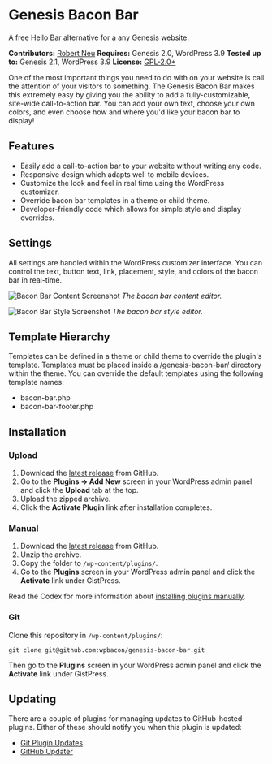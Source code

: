 # Genesis Bacon Bar

A free Hello Bar alternative for a any Genesis website.

__Contributors:__ [Robert Neu](https://github.com/wpbacon)
__Requires:__ Genesis 2.0, WordPress 3.9
__Tested up to:__ Genesis 2.1, WordPress 3.9
__License:__ [GPL-2.0+](http://www.gnu.org/licenses/gpl-2.0.html)

One of the most important things you need to do with on your website is call the attention of your visitors to something. The Genesis Bacon Bar makes this extremely easy by giving you the ability to add a fully-customizable, site-wide call-to-action bar. You can add your own text, choose your own colors, and even choose how and where you'd like your bacon bar to display!

## Features

* Easily add a call-to-action bar to your website without writing any code.
* Responsive design which adapts well to mobile devices.
* Customize the look and feel in real time using the WordPress customizer.
* Override bacon bar templates in a theme or child theme.
* Developer-friendly code which allows for simple style and display overrides.

## Settings

All settings are handled within the WordPress customizer interface. You can control the text, button text, link, placement, style, and colors of the bacon bar in real-time.

![Bacon Bar Content Screenshot](https://raw.github.com/wpbacon/genesis-bacon-bar/master/screenshot-1.jpg)
_The bacon bar content editor._

![Bacon Bar Style Screenshot](https://raw.github.com/wpbacon/genesis-bacon-bar/master/screenshot-2.jpg)
_The bacon bar style editor._

## Template Hierarchy

Templates can be defined in a theme or child theme to override the plugin's template. Templates must be placed inside a /genesis-bacon-bar/ directory within the theme. You can override the default templates using the following template names:

* bacon-bar.php
* bacon-bar-footer.php

## Installation ##

### Upload ###

1. Download the [latest release](https://github.com/wpbacon/genesis-bacon-bar/archive/master.zip) from GitHub.
2. Go to the __Plugins &rarr; Add New__ screen in your WordPress admin panel and click the __Upload__ tab at the top.
3. Upload the zipped archive.
4. Click the __Activate Plugin__ link after installation completes.

### Manual ###

1. Download the [latest release](https://github.com/wpbacon/genesis-bacon-bar/archive/master.zip) from GitHub.
2. Unzip the archive.
3. Copy the folder to `/wp-content/plugins/`.
4. Go to the __Plugins__ screen in your WordPress admin panel and click the __Activate__ link under GistPress.

Read the Codex for more information about [installing plugins manually](http://codex.wordpress.org/Managing_Plugins#Manual_Plugin_Installation).

### Git ###

Clone this repository in `/wp-content/plugins/`:

`git clone git@github.com:wpbacon/genesis-bacon-bar.git`

Then go to the __Plugins__ screen in your WordPress admin panel and click the __Activate__ link under GistPress.

## Updating ##

There are a couple of plugins for managing updates to GitHub-hosted plugins. Either of these should notify you when this plugin is updated:

* [Git Plugin Updates](https://github.com/brainstormmedia/git-plugin-updates)
* [GitHub Updater](https://github.com/afragen/github-updater)
